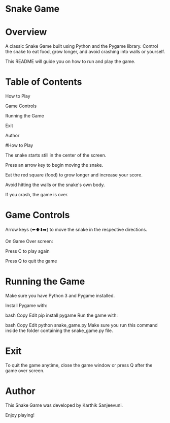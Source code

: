 # Snake Game


# Overview

A classic Snake Game built using Python and the Pygame library. Control the snake to eat food, grow longer, and avoid crashing into walls or yourself.

This README will guide you on how to run and play the game.

# Table of Contents

How to Play

Game Controls

Running the Game

Exit

Author

#How to Play

The snake starts still in the center of the screen.

Press an arrow key to begin moving the snake.

Eat the red square (food) to grow longer and increase your score.

Avoid hitting the walls or the snake's own body.

If you crash, the game is over.

# Game Controls

Arrow keys (⬅️⬆️⬇️➡️) to move the snake in the respective directions.

On Game Over screen:

Press C to play again

Press Q to quit the game

# Running the Game

Make sure you have Python 3 and Pygame installed.

Install Pygame with:

bash
Copy
Edit
pip install pygame
Run the game with:

bash
Copy
Edit
python snake_game.py
Make sure you run this command inside the folder containing the snake_game.py file.

# Exit

To quit the game anytime, close the game window or press Q after the game over screen.

# Author

This Snake Game was developed by Karthik Sanjeevuni.

Enjoy playing!
